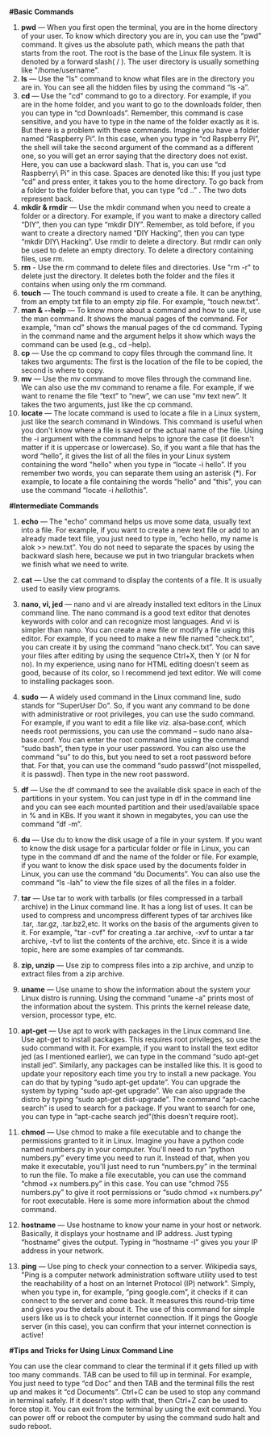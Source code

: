 **#Basic Commands**

1. **pwd** — When you first open the terminal, you are in the home directory of your user. To know which directory you are in, you can use the “pwd” command. It gives us the absolute path, which means the path that starts from the root. The root is the base of the Linux file system. It is denoted by a forward slash( / ). The user directory is usually something like "/home/username".
2. **ls** — Use the "ls" command to know what files are in the directory you are in. You can see all the hidden files by using the command “ls -a”.
3. **cd** — Use the "cd" command to go to a directory. For example, if you are in the home folder, and you want to go to the downloads folder, then you can type in “cd Downloads”. Remember, this command is case sensitive, and you have to type in the name of the folder exactly as it is. But there is a problem with these commands. Imagine you have a folder named “Raspberry Pi”. In this case, when you type in “cd Raspberry Pi”, the shell will take the second argument of the command as a different one, so you will get an error saying that the directory does not exist. Here, you can use a backward slash. That is, you can use “cd Raspberry\ Pi” in this case. Spaces are denoted like this: If you just type “cd” and press enter, it takes you to the home directory. To go back from a folder to the folder before that, you can type “cd ..” . The two dots represent back.
4. **mkdir & rmdir** — Use the mkdir command when you need to create a folder or a directory. For example, if you want to make a directory called “DIY”, then you can type “mkdir DIY”. Remember, as told before, if you want to create a directory named “DIY Hacking”, then you can type “mkdir DIY\ Hacking”. Use rmdir to delete a directory. But rmdir can only be used to delete an empty directory. To delete a directory containing files, use rm.
5. **rm** - Use the rm command to delete files and directories.  Use "rm -r" to delete just the directory. It deletes both the folder and the files it contains when using only the rm command. 
6. **touch** — The touch command is used to create a file. It can be anything, from an empty txt file to an empty zip file. For example, “touch new.txt”.
7. **man & --help** — To know more about a command and how to use it, use the man command. It shows the manual pages of the command. For example, “man cd” shows the manual pages of the cd command. Typing in the command name and the argument helps it show which ways the command can be used (e.g., cd –help).
8. **cp** — Use the cp command to copy files through the command line. It takes two arguments: The first is the location of the file to be copied, the second is where to copy.
9. **mv** — Use the mv command to move files through the command line. We can also use the mv command to rename a file. For example, if we want to rename the file “text” to “new”, we can use “mv text new”. It takes the two arguments, just like the cp command.
10. **locate** — The locate command is used to locate a file in a Linux system, just like the search command in Windows. This command is useful when you don't know where a file is saved or the actual name of the file. Using the -i argument with the command helps to ignore the case (it doesn't matter if it is uppercase or lowercase). So, if you want a file that has the word “hello”, it gives the list of all the files in your Linux system containing the word "hello" when you type in “locate -i hello”. If you remember two words, you can separate them using an asterisk (*). For example, to locate a file containing the words "hello" and "this", you can use the command “locate -i *hello*this”.
  
  **#Intermediate Commands**

1. **echo** — The "echo" command helps us move some data, usually text into a file. For example, if you want to create a new text file or add to an already made text file, you just need to type in, “echo hello, my name is alok >> new.txt”. You do not need to separate the spaces by using the backward slash here, because we put in two triangular brackets when we finish what we need to write.

2. **cat** — Use the cat command to display the contents of a file. It is usually used to easily view programs.
3. **nano, vi, jed** — nano and vi are already installed text editors in the Linux command line. The nano command is a good text editor that denotes keywords with color and can recognize most languages. And vi is simpler than nano. You can create a new file or modify a file using this editor. For example, if you need to make a new file named "check.txt", you can create it by using the command “nano check.txt”. You can save your files after editing by using the sequence Ctrl+X, then Y (or N for no). In my experience, using nano for HTML editing doesn't seem as good, because of its color, so I recommend jed text editor. We will come to installing packages soon.
4. **sudo** — A widely used command in the Linux command line, sudo stands for "SuperUser Do". So, if you want any command to be done with administrative or root privileges, you can use the sudo command. For example, if you want to edit a file like viz. alsa-base.conf, which needs root permissions, you can use the command – sudo nano alsa-base.conf. You can enter the root command line using the command “sudo bash”, then type in your user password. You can also use the command “su” to do this, but you need to set a root password before that. For that, you can use the command “sudo passwd”(not misspelled, it is passwd). Then type in the new root password.
5. **df** — Use the df command to see the available disk space in each of the partitions in your system. You can just type in df in the command line and you can see each mounted partition and their used/available space in % and in KBs. If you want it shown in megabytes, you can use the command “df -m”.
6. **du** — Use du to know the disk usage of a file in your system. If you want to know the disk usage for a particular folder or file in Linux, you can type in the command df and the name of the folder or file. For example, if you want to know the disk space used by the documents folder in Linux, you can use the command “du Documents”. You can also use the command “ls -lah” to view the file sizes of all the files in a folder.
7. **tar** — Use tar to work with tarballs (or files compressed in a tarball archive) in the Linux command line. It has a long list of uses. It can be used to compress and uncompress different types of tar archives like .tar, .tar.gz, .tar.bz2,etc. It works on the basis of the arguments given to it. For example, "tar -cvf" for creating a .tar archive, -xvf to untar a tar archive, -tvf to list the contents of the archive, etc. Since it is a wide topic, here are some examples of tar commands.
8. **zip, unzip** — Use zip to compress files into a zip archive, and unzip to extract files from a zip archive.
9. **uname** — Use uname to show the information about the system your Linux distro is running. Using the command “uname -a” prints most of the information about the system. This prints the kernel release date, version, processor type, etc.
10. **apt-get** — Use apt to work with packages in the Linux command line. Use apt-get to install packages. This requires root privileges, so use the sudo command with it. For example, if you want to install the text editor jed (as I mentioned earlier), we can type in the command “sudo apt-get install jed”. Similarly, any packages can be installed like this. It is good to update your repository each time you try to install a new package. You can do that by typing “sudo apt-get update”. You can upgrade the system by typing “sudo apt-get upgrade”. We can also upgrade the distro by typing “sudo apt-get dist-upgrade”. The command “apt-cache search” is used to search for a package. If you want to search for one, you can type in “apt-cache search jed”(this doesn't require root).
11. **chmod** — Use chmod to make a file executable and to change the permissions granted to it in Linux. Imagine you have a python code named numbers.py in your computer. You'll need to run “python numbers.py” every time you need to run it. Instead of that, when you make it executable, you'll just need to run “numbers.py” in the terminal to run the file. To make a file executable, you can use the command “chmod +x numbers.py” in this case. You can use “chmod 755 numbers.py” to give it root permissions or “sudo chmod +x numbers.py” for root executable. Here is some more information about the chmod command.
12. **hostname** — Use hostname to know your name in your host or network. Basically, it displays your hostname and IP address. Just typing “hostname” gives the output. Typing in “hostname -I” gives you your IP address in your network.
13. **ping** — Use ping to check your connection to a server. Wikipedia says, "Ping is a computer network administration software utility used to test the reachability of a host on an Internet Protocol (IP) network". Simply, when you type in, for example, “ping google.com”, it checks if it can connect to the server and come back. It measures this round-trip time and gives you the details about it. The use of this command for simple users like us is to check your internet connection. If it pings the Google server (in this case), you can confirm that your internet connection is active!

**#Tips and Tricks for Using Linux Command Line**

You can use the clear command to clear the terminal if it gets filled up with too many commands.
TAB can be used to fill up in terminal. For example, You just need to type “cd Doc” and then TAB and the terminal fills the rest up and makes it “cd Documents”.
Ctrl+C can be used to stop any command in terminal safely. If it doesn't stop with that, then Ctrl+Z can be used to force stop it.
You can exit from the terminal by using the exit command.
You can power off or reboot the computer by using the command sudo halt and sudo reboot.
